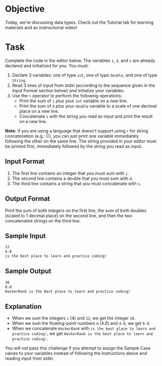 # Objective

Today, we're discussing data types. Check out the Tutorial tab for learning materials and an instructional video!

# Task

Complete the code in the editor below. The variables `i`, `d`, and `s` are already declared and initialized for you. You must:

1. Declare 3 variables: one of type `int`, one of type `double`, and one of type `String`.
2. Read 3 lines of input from stdin (according to the sequence given in the Input Format section below) and initialize your variables.
3. Use the `+` operator to perform the following operations:
   - Print the sum of `i` plus your `int` variable on a new line.
   - Print the sum of `d` plus your `double` variable to a scale of one decimal place on a new line.
   - Concatenate `s` with the string you read as input and print the result on a new line.

**Note:** If you are using a language that doesn't support using `+` for string concatenation (e.g.: C), you can just print one variable immediately following the other on the same line. The string provided in your editor must be printed first, immediately followed by the string you read as input.

## Input Format

1. The first line contains an integer that you must sum with `i`.
2. The second line contains a double that you must sum with `d`.
3. The third line contains a string that you must concatenate with `s`.

## Output Format

Print the sum of both integers on the first line, the sum of both doubles (scaled to 1 decimal place) on the second line, and then the two concatenated strings on the third line.

## Sample Input

```bash
12
4.0
is the best place to learn and practice coding!
```

## Sample Output

```bash
16
8.0
HackerRank is the best place to learn and practice coding!
```

## Explanation

- When we sum the integers `i` (4) and `12`, we get the integer `16`.
- When we sum the floating-point numbers `d` (4.0) and `4.0`, we get `8.0`.
- When we concatenate `HackerRank` with `is the best place to learn and practice coding!`, we get `HackerRank is the best place to learn and practice coding!`.

You will not pass this challenge if you attempt to assign the Sample Case values to your variables instead of following the instructions above and reading input from stdin.

